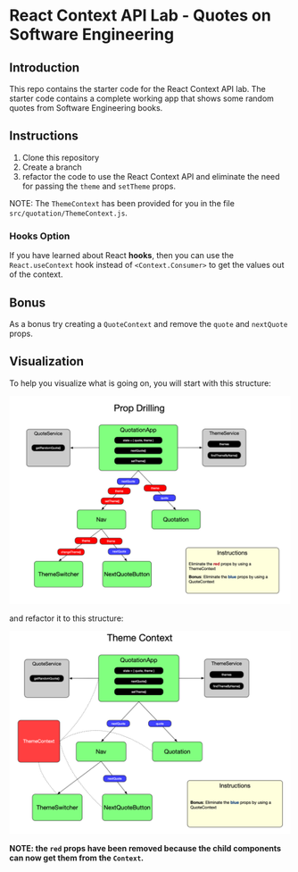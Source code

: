 # React Context API Lab - Quotes on Software Engineering

## Introduction

This repo contains the starter code for the React Context API lab. The starter code contains a complete working app that shows some random quotes from Software Engineering books.

## Instructions

1. Clone this repository
2. Create a branch
3. refactor the code to use the React Context API and eliminate the need for passing the `theme` and `setTheme` props.

NOTE: The `ThemeContext` has been provided for you in the file `src/quotation/ThemeContext.js`.

### Hooks Option

If you have learned about React **hooks**, then you can use the `React.useContext` hook instead of `<Context.Consumer>` to get the values out of the context.

## Bonus

As a bonus try creating a `QuoteContext` and remove the `quote` and `nextQuote` props.

## Visualization

To help you visualize what is going on, you will start with this structure:

![Prop Drilling](prop-drilling.png)


and refactor it to this structure:

![Context](context.png)

**NOTE: the `red` props have been removed because the child components can now get them from the `Context`.**

